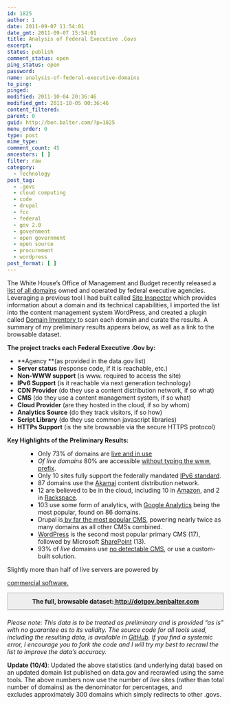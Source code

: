 ```yaml
---
id: 1825
author: 1
date: 2011-09-07 11:54:01
date_gmt: 2011-09-07 15:54:01
title: Analysis of Federal Executive .Govs
excerpt:
status: publish
comment_status: open
ping_status: open
password:
name: analysis-of-federal-executive-domains
to_ping:
pinged:
modified: 2011-10-04 20:36:46
modified_gmt: 2011-10-05 00:36:46
content_filtered:
parent: 0
guid: http://ben.balter.com/?p=1825
menu_order: 0
type: post
mime_type:
comment_count: 45
ancestors: [ ]
filter: raw
category:
  - Technology
post_tag:
  - .govs
  - cloud computing
  - code
  - drupal
  - fcc
  - federal
  - gov 2.0
  - government
  - open government
  - open source
  - procurement
  - wordpress
post_format: [ ]
---
```

The White House’s Office of Management and Budget recently released a[ list of all domains][1] owned and operated by federal executive agencies. Leveraging a previous tool I had built called [Site Inspector][2] which provides information about a domain and its technical capabilities, I imported the list into the content management system WordPress, and created a plugin called [Domain Inventory ][3]to scan each domain and curate the results. A summary of my preliminary results appears below, as well as a link to the browsable dataset.

<!--more-->

**The project tracks each Federal Executive .Gov by:**

*   **Agency **(as provided in the data.gov list)
*   **Server status** (response code, if it is reachable, etc.)
*   **Non-WWW support** (is www. required to access the site)
*   **IPv6 Support** (is it reachable via next generation technology)
*   **CDN Provider** (do they use a content distribution network, if so what)
*   **CMS** (do they use a content management system, if so what)
*   **Cloud Provider** (are they hosted in the cloud, if so by whom)
*   **Analytics Source** (do they track visitors, if so how)
*   **Script Library** (do they use common javascript libraries)
*   **HTTPs Support** (is the site browsable via the secure HTTPS protocol)

<div>
  <p>
    <strong>Key Highlights of the Preliminary Results:</strong>
  </p>
  
  <ul>
    <ul>
      <ul>
        <li>
          Only 73% of domains are <a href="http://dotgov.benbalter.com/status/live/">live and in use</a>
        </li>
        <li>
          <em>Of live domains</em> 80% are accessible <a href="http://dotgov.benbalter.com/nonwww/yes/">without typing the www. prefix</a>.
        </li>
        <li>
          Only 10 sites fully support the federally mandated <a href="http://dotgov.benbalter.com/ipv6/yes/">IPv6 standard</a>.
        </li>
        <li>
          87 domains use the <a href="http://dotgov.benbalter.com/cdn/akamai/">Akamai</a> content distribution network.
        </li>
        <li>
          12 are believed to be in the cloud, including 10 in <a href="http://dotgov.benbalter.com/cloud/amazon/">Amazon</a>, and 2 in <a href="http://dotgov.benbalter.com/cloud/rackspace/">Rackspace</a>.
        </li>
        <li>
          103 use some form of analytics, with <a href="http://dotgov.benbalter.com/analytics/google-analytics/">Google Analytics</a> being the most popular, found on 86 domains.
        </li>
        <li>
          Drupal is<a href="http://dotgov.benbalter.com/cms/drupal/"> by far the most popular CMS</a>, powering nearly twice as many domains as all other CMSs combined.
        </li>
        <li>
          <a href="http://dotgov.benbalter.com/cms/wordpress/">WordPress</a> is the second most popular primary CMS (17), followed by Microsoft <a href="http://dotgov.benbalter.com/cms/sharepoint/">SharePoint</a> (13).
        </li>
        <li>
          93% of <em>live</em> domains use <a href="http://dotgov.benbalter.com/cms/none/">no detectable CMS</a>, or use a custom-built solution.
        </li>
      </ul>
    </ul>
  </ul>
  
  <p>
    Slightly more than half of live servers are powered by
  </p>
  
  <p>
    <a href="http://dotgov.benbalter.com/server_software/commercial/">commercial software.</a>
  </p>
</div>

<div style="border: 2px solid #ccc; background: #eee; padding: 10px; text-align: center; margin-bottom: 20px;">
  <strong>The full, browsable dataset:<a href="http://dotgov.benbalter.com"> http://dotgov.benbalter.com</a></strong>
</div>

*Please note: This data is to be treated as preliminary and is provided “as is” with no guarantee as to its validity. The source code for all tools used, including the resulting data, is available in [GitHub][3]. If you find a systemic error, I encourage you to fork the code and I will try my best to recrawl the list to improve the data’s accuracy.*

**Update (10/4)**: Updated the above statistics (and underlying data) based on an updated domain list published on data.gov and recrawled using the same tools. The above numbers now use the number of *live* sites (rather than total number of domains) as the denominator for percentages, and excludes approximately 300 domains which simply redirects to other .govs.

 [1]: http://explore.data.gov/Federal-Government-Finances-and-Employment/Federal-Executive-Branch-Internet-Domains/k9h8-e98h
 [2]: https://github.com/benbalter/Site-Inspector
 [3]: https://github.com/benbalter/Domain-Inventory